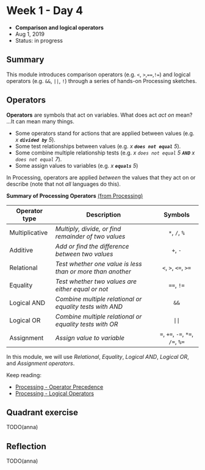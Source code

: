 # Week 1 - Day 4

* **Comparison and logical operators** 
* Aug 1, 2019
* Status: in progress


## Summary
This module introduces comparison operators (e.g. `<`, `>`,`==`,`!=`) and logical operators (e.g. `&&`, `||`, `!`) through a series of hands-on Processing sketches.


## Operators

**Operators** are symbols that act on variables. What does act *act on* mean? ...It can mean many things.

* Some operators stand for actions that are applied between values (e.g. *x **`divided by`** 5*).
* Some test relationships between values (e.g. *x **`does not equal`** 5*).
* Some combine multiple relationship tests (e.g. *x `does not equal` 5 **`AND`** x `does not equal` 7*).
* Some assign values to variables (e.g. *x **`equals`** 5*)

In Processing, operators are applied *between* the values that they act on or describe (note that not *all* languages do this).

**Summary of Processing Operators** [(from Processing)][1]

| Operator type  | Description | Symbols |
| -------------- | ----------- | :------:|
| Multiplicative | *Multiply, divide, or find remainder of two values* | `*`, `/`, `%` |
| Additive       | *Add or find the difference between two values* | `+`, `-` |
| Relational     | *Test whether one value is less than or more than another* | `<`, `>`, `<=`, `>=` |
| Equality       | *Test whether two values are either equal or not* | `==`, `!=` |
| Logical AND    | *Combine multiple relational or equality tests with AND* | `&&` |
| Logical OR     | *Combine multiple relational or equality tests with OR* | `\|\|` |
| Assignment     | *Assign value to variable* | `=`, `+=`, `-=`, `*=`, `/=`, `%=` |

In this module, we will use *Relational*, *Equality*, *Logical AND*, *Logical OR*, and *Assignment operators*.

Keep reading:
* [Processing - Operator Precedence](https://processing.org/examples/operatorprecedence.html)
* [Processing - Logical Operators](https://processing.org/examples/logicaloperators.html)


## Quadrant exercise
TODO(anna)

## Reflection
TODO(anna)


[1]: https://processing.org/examples/operatorprecedence.html
[2]: https://processing.org/examples/logicaloperators.html
